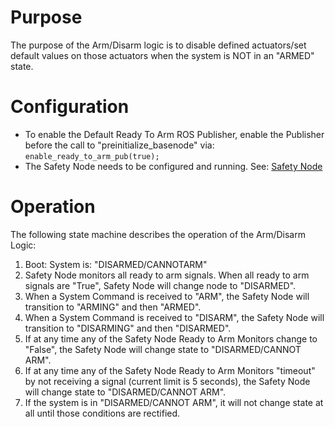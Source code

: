 # Purpose
The purpose of the Arm/Disarm logic is to disable defined actuators/set default values on those actuators when the system is NOT in an "ARMED" state.

# Configuration
- To enable the Default Ready To Arm ROS Publisher, enable the Publisher before the call to "preinitialize_basenode" via: `enable_ready_to_arm_pub(true);`
- The Safety Node needs to be configured and running.  See: [Safety Node](https://github.com/dgitz/eROS/wiki/Safety-Node)

# Operation
The following state machine describes the operation of the Arm/Disarm Logic:

1. Boot: System is: "DISARMED/CANNOTARM"
1. Safety Node monitors all ready to arm signals.  When all ready to arm signals are "True", Safety Node will change node to "DISARMED".
1. When a System Command is received to "ARM", the Safety Node will transition to "ARMING" and then "ARMED".
1. When a System Command is received to "DISARM", the Safety Node will transition to "DISARMING" and then "DISARMED".
1. If at any time any of the Safety Node Ready to Arm Monitors change to "False", the Safety Node will change state to "DISARMED/CANNOT ARM".  
1. If at any time any of the Safety Node Ready to Arm Monitors "timeout" by not receiving a signal (current limit is 5 seconds), the Safety Node will change state to "DISARMED/CANNOT ARM".
1. If the system is in "DISARMED/CANNOT ARM", it will not change state at all until those conditions are rectified.